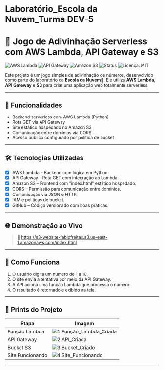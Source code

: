 # Laboratório_Escola da Nuvem_Turma DEV-5

# 🎯 Jogo de Adivinhação Serverless com AWS Lambda, API Gateway e S3

![AWS Lambda](https://img.shields.io/badge/AWS-Lambda-orange?logo=amazon-aws)
![API Gateway](https://img.shields.io/badge/AWS-API--Gateway-blue?logo=amazon-aws)
![Amazon S3](https://img.shields.io/badge/AWS-S3-red?logo=amazon-aws)
![Status](https://img.shields.io/badge/Status-Concluído-brightgreen)
![Licença: MIT](https://img.shields.io/badge/Licença-MIT-yellow.svg)

Este projeto é um jogo simples de adivinhação de números, desenvolvido como parte do laboratório da **Escola da Nuvem💙**. Ele utiliza **AWS Lambda**, **API Gateway** e **S3** para criar uma aplicação web totalmente serverless.

---

## 🧠 Funcionalidades

- Backend serverless com AWS Lambda (Python)
- Rota GET via API Gateway
- Site estático hospedado no Amazon S3
- Comunicação entre domínios via CORS
- Acesso público configurado por política de bucket

---

## 🛠️ Tecnologias Utilizadas

- [x] AWS Lambda – Backend com lógica em Python.
- [x] API Gateway - Rota GET com integração ao Lambda.
- [x] Amazon S3 – Frontend com "index.html" estático hospedado.
- [x] CORS – Permissão para comunicação entre domínios.
- [x] Comunicação via JSON e HTTP.
- [x] IAM e políticas de bucket.
- [x] GitHub – Código versionado com boas práticas.

---

## 🌐 Demonstração ao Vivo

> 🔗 https://s3-website-fabiofreitas.s3.us-east-1.amazonaws.com/index.html

---

## 🚀 Como Funciona

1. O usuário digita um número de 1 a 10.
2. O site envia a tentativa por meio da API Gateway.
3. A API aciona uma função Lambda que processa o número.
4. O resultado é retornado e exibido na tela.

---

## 🧪 Prints do Projeto

| Etapa | Imagem |
|------|--------|
| Função Lambda | ![ 1 Função_Lambda_Criada](https://github.com/user-attachments/assets/731b967f-335c-4184-bbfa-e6007f2548e6) |
| API Gateway | ![ 2 API_Criada](https://github.com/user-attachments/assets/fa20f5ce-ea65-4f75-9fbf-0a8f5ca1b60a)  |
| Bucket S3 | ![ 3 Bucket_Criado](https://github.com/user-attachments/assets/7ca849bc-3dac-4744-8925-b91ffc9d4491)  |
| Site Funcionando | ![ 4 Site_Funcionando](https://github.com/user-attachments/assets/22b716ca-6cde-4e89-a8a0-ccfcef6482c0)  |

---
